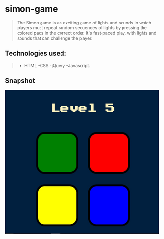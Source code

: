 # simon-game

>The Simon game is an exciting game of lights and sounds in which players must repeat random sequences of lights by pressing the colored pads in the correct order. 
>It's fast-paced play, with lights and sounds that can challenge the player. 

## Technologies used:
>- HTML
>-CSS
>-jQuery
>-Javascript.

## Snapshot
![Screenshot of the Simon Game](SimonGame.jpg)
